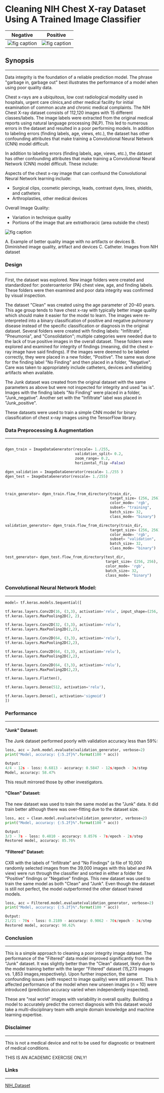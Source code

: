 [//]: <> (title)
# **Cleaning NIH Chest X-ray Dataset Using A Trained Image Classifier**




Negative  | Positive
------------- | -------------
![fig caption](https://github.com/Patrick-Frisella/Patrick-Frisella/blob/main/2.png)  | ![fig caption](https://github.com/Patrick-Frisella/Patrick-Frisella/blob/main/4.png)









## **Synopsis**
---

Data integrity is the foundation of a reliable prediction model. The phrase "garbage in, garbage out" best illustrates the performance of a model when using poor quality data.

Chest x-rays are a ubiquitous, low cost radiological modality used in hospitals, urgent care clinics,and other medical facility for initial examination of common acute and chronic medical complaints. The NIH Chest X-ray dataset consists of 112,120 images with 15 different classes/labels. The image labels were extracted from the original medical reports using natural language processing (NLP). This led to numerous errors in the dataset and resulted in a poor performing models. In addition to labeling errors (finding labels, age, views, etc.), the dataset has other confounding attributes that make training a Convolutional Neural Network (CNN) model difficult.

In addition to labeling errors (finding labels, age, views, etc.), the dataset has other confounding attributes that
make training a Convolutional Neural Network (CNN) model difficult.
These include:

Aspects of the chest x-ray image that can confound the Convolutional Neural Network learning include:
- Surgical clips, cosmetic piercings, leads, contrast dyes, lines, shields, and catheters
- Arthroplasties, other medical devices

Overall Image Quality:
- Variation in technique quality
- Portions of the image that are extrathoracic (area outside the chest)





![fig caption](https://github.com/Patrick-Frisella/Patrick-Frisella/blob/main/1_u9GAvmHcjzksFS-dHxh_9Q.png)

A. Example of better quality image with no artifacts or devices B. Diminished image quality, artifact and devices C. Catheter. Images from NIH dataset


### Design
---
First, the dataset was explored. New image folders were created and standardized for: posteroanterior (PA) chest view, age, and finding labels. These folders were then examined and poor data integrity was confirmed by visual inspection. 

The dataset "Clean" was created using the age parameter of 20–40 years. This age group tends to have chest x-ray with typically better image quality which should make it easier for the model to learn. The images were re-interpreted into a binary classification of positive and negative pulmonary disease instead of the specific classification or diagnosis in the original dataset. Several folders were created with finding labels: "Infiltrate", "Pneumonia", and "Consolidation"; multiple categories were needed due to the lack of true positive images in the overall dataset. These folders were explored and examined for integrity of findings (meaning, did the chest x-ray image have said findings). If the images were deemed to be labeled correctly, they were placed in a new folder, "Positive". The same was done for the finding label "No Finding" and then placed in a folder, "Negative". Care was taken to appropriately include catheters, devices and shielding artifacts when available.

The Junk dataset was created from the original dataset with the same parameters as above but were not inspected for integrity and used "as is". Images with the finding labels "No Finding" were placed in a folder, "Junk_negative". Another set with the "Infiltrate" label was placed in "Junk_positive".

These datasets were used to train a simple CNN model for binary classification of chest x-ray images using the TensorFlow library.





### Data Preprocessing & Augmentation

---
``` Python

dgen_train = ImageDataGenerator(rescale= 1./255,
                                validation_split= 0.2,
                                zoom_range= 0.2,
                                horizontal_flip =False)

dgen_validation = ImageDataGenerator(rescale= 1./255 )
dgen_test = ImageDataGenerator(rescale= 1./255)



train_generator= dgen_train.flow_from_directory(train_dir,
                                                target_size= (256, 256),
                                                color_mode= 'rgb',
                                                subset= "training",
                                                batch_size= 32,
                                                class_mode= "binary")

validation_generator= dgen_train.flow_from_directory(train_dir,
                                                target_size= (256, 256),
                                                color_mode= 'rgb',
                                                subset= "validation",
                                                batch_size= 32,
                                                class_mode= "binary")

test_generator= dgen_test.flow_from_directory(test_dir,
                                              target_size= (256, 256),
                                              color_mode= 'rgb',
                                              batch_size= 32,
                                              class_mode= "binary")

```

### Convolutional Neural Network Model:

---
``` Python
model= tf.keras.models.Sequential([

tf.keras.layers.Conv2D(16, (3,3), activation='relu', input_shape=(256, 256, 3)),
tf.keras.layers.MaxPooling2D(2, 2),

tf.keras.layers.Conv2D(32, (3,3), activation='relu'),
tf.keras.layers.MaxPooling2D(2,2),

tf.keras.layers.Conv2D(64, (3,3), activation='relu'),
tf.keras.layers.MaxPooling2D(2,2),

tf.keras.layers.Conv2D(64, (3,3), activation='relu'),
tf.keras.layers.MaxPooling2D(2,2),

tf.keras.layers.Conv2D(64, (3,3), activation='relu'),
tf.keras.layers.MaxPooling2D(2,2),

tf.keras.layers.Flatten(),

tf.keras.layers.Dense(512, activation='relu'),

tf.keras.layers.Dense(1, activation='sigmoid')
])
```
### Performance

---
#### "Junk" Dataset:

The Junk dataset performed poorly with validation accuracy less than 59%:

```Python
loss, acc = Junk.model.evaluate(validation_generator, verbose=2)
print("Model, accuracy: {:5.2f}%".format(100 * acc))

Output:
4/4 - 12s - loss: 0.6813 - accuracy: 0.5847 - 12s/epoch - 3s/step
Model, accuracy: 58.47%
```


This result mirrored those by other investigators.

#### "Clean" Dataset:
The new dataset was used to train the same model as the "Junk" data. It did train better although there was over-fitting due to the dataset size.

```Python
loss, acc = Clean.model.evaluate(validation_generator, verbose=2)
print("Model, accuracy: {:5.2f}%".format(100 * acc))

Output:
3/3 - 7s - loss: 0.4810 - accuracy: 0.8576 - 7s/epoch - 2s/step
Restored model, accuracy: 85.76%
```


#### "Filtered" Dataset:
CXR with the labels of "Infiltrate" and "No Findings" (a file of 10,000 randomly selected images from the 39,000 images
with this label and PA view) were run through the classifier and sorted in either a folder for "Positive" findings or
"Negative" findings. This new dataset was used to train the same model as both "Clean" and "Junk".
Even though the dataset is still not perfect, the model outperformed the other dataset trained models.

``` Python
loss, acc = Filtered.model.evaluate(validation_generator, verbose=2)
print("Model, accuracy: {:5.2f}%".format(100 * acc))

Output:
21/21 - 70s - loss: 0.2189 - accuracy: 0.9062 - 70s/epoch - 3s/step
Restored model, accuracy: 90.62%
```



### Conclusion

---
This is a simple approach to cleaning a poor integrity image dataset. The performance of the "Filtered" data model improved significantly from the "Junk" dataset. It was slightly better than the "Clean" dataset, likely due to the model training better with the larger "Filtered" dataset (15,273 images vs. 1,853 images,respectively). Upon further inspection, the same confounding issues (with respect to image quality) were still present. This h affected performance of the model when new unseen images (n = 10) were introduced (prediction accuracy varied when independently inspected). 

These are "real world" images with variability in overall quality.  Building a model to accurately predict the correct diagnosis with this dataset would take a multi-disciplinary team with ample domain knowledge and machine learning expertise.



### Disclaimer

---

 This is not a medical device and not to be used for diagnostic or treatment of medical conditions.

 THIS IS AN ACADEMIC EXERCISE ONLY!


### Links

---

[NIH_Dataset](https://www.kaggle.com/datasets/nih-chest-xrays/data)







